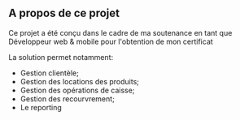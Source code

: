 ## A propos de ce projet

Ce projet a été conçu dans le cadre de ma soutenance en tant que Développeur web & mobile pour l'obtention de mon certificat

La solution permet notamment:

- Gestion clientèle;
- Gestion des locations des produits;
- Gestion des opérations de caisse;
- Gestion des recourvrement;
- Le reporting
